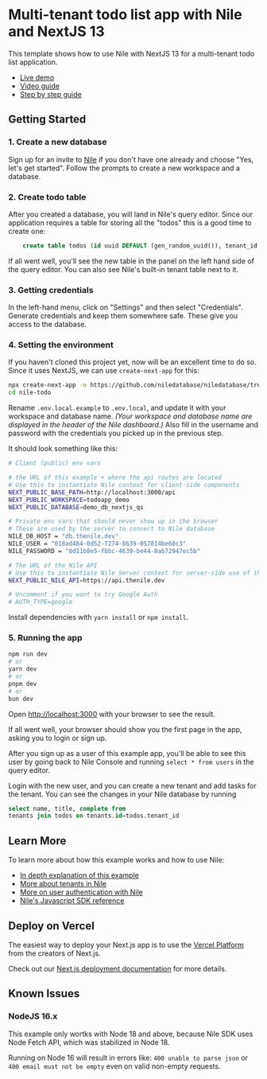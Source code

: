 # Multi-tenant todo list app with Nile and NextJS 13

This template shows how to use Nile with NextJS 13 for a multi-tenant todo list application.

- [Live demo](https://nextjs-quickstart-omega.vercel.app)
- [Video guide](https://www.youtube.com/watch?v=Eo0dDROnJGg)
- [Step by step guide](https://thenile.dev/docs/getting-started/languages/nextjs)

## Getting Started

### 1. Create a new database

Sign up for an invite to [Nile](https://thenile.dev) if you don't have one already and choose "Yes, let's get started". Follow the prompts to create a new workspace and a database.

### 2. Create todo table

After you created a database, you will land in Nile's query editor. Since our application requires a table for storing all the "todos" this is a good time to create one:

```sql
    create table todos (id uuid DEFAULT (gen_random_uuid()), tenant_id uuid, title varchar(256), complete boolean);
```

If all went well, you'll see the new table in the panel on the left hand side of the query editor. You can also see Nile's built-in tenant table next to it.

### 3. Getting credentials

In the left-hand menu, click on "Settings" and then select "Credentials". Generate credentials and keep them somewhere safe. These give you access to the database.

### 4. Setting the environment

If you haven't cloned this project yet, now will be an excellent time to do so. Since it uses NextJS, we can use `create-next-app` for this:

```bash
npx create-next-app -e https://github.com/niledatabase/niledatabase/tree/main/examples/quickstart/nextjs nile-todo
cd nile-todo
```

Rename `.env.local.example` to `.env.local`, and update it with your workspace and database name.
_(Your workspace and database name are displayed in the header of the Nile dashboard.)_
Also fill in the username and password with the credentials you picked up in the previous step.

It should look something like this:

```bash
# Client (public) env vars

# the URL of this example + where the api routes are located
# Use this to instantiate Nile context for client-side components
NEXT_PUBLIC_BASE_PATH=http://localhost:3000/api
NEXT_PUBLIC_WORKSPACE=todoapp_demo
NEXT_PUBLIC_DATABASE=demo_db_nextjs_qs

# Private env vars that should never show up in the browser
# These are used by the server to connect to Nile database
NILE_DB_HOST = "db.thenile.dev"
NILE_USER = "018ad484-0d52-7274-8639-057814be60c3"
NILE_PASSWORD = "0d11b8e5-fbbc-4639-be44-8ab72947ec5b"

# The URL of the Nile API
# Use this to instantiate Nile Server context for server-side use of the "api" SDK
NEXT_PUBLIC_NILE_API=https://api.thenile.dev

# Uncomment if you want to try Google Auth
# AUTH_TYPE=google
```

Install dependencies with `yarn install` or `npm install`.

### 5. Running the app

```bash
npm run dev
# or
yarn dev
# or
pnpm dev
# or
bun dev
```

Open [http://localhost:3000](http://localhost:3000) with your browser to see the result.

If all went well, your browser should show you the first page in the app, asking you to login or sign up.

After you sign up as a user of this example app, you'll be able to see this user by going back to Nile Console and running `select * from users` in the query editor.

Login with the new user, and you can create a new tenant and add tasks for the tenant. You can see the changes in your Nile database by running

```sql
select name, title, complete from
tenants join todos on tenants.id=todos.tenant_id
```

## Learn More

To learn more about how this example works and how to use Nile:

- [In depth explanation of this example](https://www.thenile.dev/docs/getting-started/languages/nextjs)
- [More about tenants in Nile](https://www.thenile.dev//docs/tenant-management)
- [More on user authentication with Nile](https://www.thenile.dev/docs/user-authentication)
- [Nile's Javascript SDK reference](https://www.thenile.dev/docs/reference/sdk-reference)

## Deploy on Vercel

The easiest way to deploy your Next.js app is to use the [Vercel Platform](https://vercel.com/new?utm_medium=default-template&filter=next.js&utm_source=create-next-app&utm_campaign=create-next-app-readme) from the creators of Next.js.

Check out our [Next.js deployment documentation](https://nextjs.org/docs/deployment) for more details.

## Known Issues

### NodeJS 16.x

This example only wortks with Node 18 and above, because Nile SDK uses Node Fetch API, which was stabilized in Node 18.

Running on Node 16 will result in errors like:
`400 unable to parse json` or `400 email must not be empty` even on valid non-empty requests.

